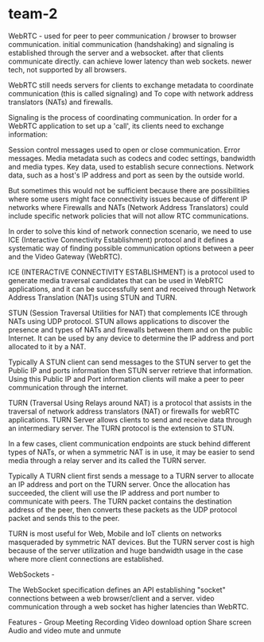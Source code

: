 # team-2

WebRTC - 
used for peer to peer communication / browser to browser communication.
initial communication (handshaking) and signaling is established through the server and a websocket. after that clients communicate directly.
can achieve lower latency than web sockets.
newer tech, not supported by all browsers.

WebRTC still needs servers for clients to exchange metadata to coordinate communication (this is called signaling) and To cope with network address translators (NATs) and firewalls.

Signaling is the process of coordinating communication. In order for a WebRTC application to set up a 'call', its clients need to exchange information:

Session control messages used to open or close communication.
Error messages.
Media metadata such as codecs and codec settings, bandwidth and media types.
Key data, used to establish secure connections.
Network data, such as a host's IP address and port as seen by the outside world.

But sometimes this would not be sufficient because there are possibilities where some users might face connectivity issues because of different IP networks where Firewalls and NATs (Network Address Translators) could include specific network policies that will not allow RTC communications.

In order to solve this kind of network connection scenario, we need to use ICE (Interactive Connectivity Establishment) protocol and it defines a systematic way of finding possible communication options between a peer and the Video Gateway (WebRTC).

ICE (INTERACTIVE CONNECTIVITY ESTABLISHMENT) is a protocol used to generate media traversal candidates that can be used in WebRTC applications, and it can be successfully sent and received through Network Address Translation (NAT)s using STUN and TURN.

STUN (Session Traversal Utilities for NAT) that complements ICE through NATs using UDP protocol. STUN allows applications to discover the presence and types of NATs and firewalls between them and on the public Internet. It can be used by any device to determine the IP address and port allocated to it by a NAT.

Typically A STUN client can send messages to the STUN server to get the Public IP and ports information then STUN server retrieve that information. Using this Public IP and Port information clients will make a peer to peer communication through the internet.

TURN (Traversal Using Relays around NAT) is a protocol that assists in the traversal of network address translators (NAT) or firewalls for webRTC applications. TURN Server allows clients to send and receive data through an intermediary server. The TURN protocol is the extension to STUN.

In a few cases, client communication endpoints are stuck behind different types of NATs, or when a symmetric NAT is in use, it may be easier to send media through a relay server and its called the TURN server.

Typically A TURN client first sends a message to a TURN server to allocate an IP address and port on the TURN server. Once the allocation has succeeded, the client will use the IP address and port number to communicate with peers. The TURN packet contains the destination address of the peer, then converts these packets as the UDP protocol packet and sends this to the peer.

TURN is most useful for Web, Mobile and IoT clients on networks masqueraded by symmetric NAT devices. But the TURN server cost is high because of the server utilization and huge bandwidth usage in the case where more client connections are established.


WebSockets -

The WebSocket specification defines an API establishing "socket" connections between a web browser/client and a server.
video communication through a web socket has higher latencies than WebRTC.


Features - 
Group Meeting
Recording
Video download option
Share screen
Audio and video mute and unmute

